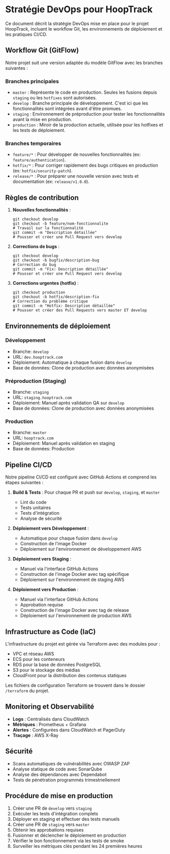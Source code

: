 # Stratégie DevOps pour HoopTrack

Ce document décrit la stratégie DevOps mise en place pour le projet HoopTrack, incluant le workflow Git, les environnements de déploiement et les pratiques CI/CD.

## Workflow Git (GitFlow)

Notre projet suit une version adaptée du modèle GitFlow avec les branches suivantes :

### Branches principales
- `master` : Représente le code en production. Seules les fusions depuis `staging` ou les `hotfixes` sont autorisées.
- `develop` : Branche principale de développement. C'est ici que les fonctionnalités sont intégrées avant d'être promues.
- `staging` : Environnement de préproduction pour tester les fonctionnalités avant la mise en production.
- `production` : Miroir de la production actuelle, utilisée pour les hotfixes et les tests de déploiement.

### Branches temporaires
- `feature/*` : Pour développer de nouvelles fonctionnalités (ex: `feature/authentication`).
- `hotfix/*` : Pour corriger rapidement des bugs critiques en production (ex: `hotfix/security-patch`).
- `release/*` : Pour préparer une nouvelle version avec tests et documentation (ex: `release/v1.0.0`).

## Règles de contribution

1. **Nouvelles fonctionnalités** :
   ```
   git checkout develop
   git checkout -b feature/nom-fonctionnalite
   # Travail sur la fonctionnalité
   git commit -m "Description détaillée"
   # Pousser et créer une Pull Request vers develop
   ```

2. **Corrections de bugs** :
   ```
   git checkout develop
   git checkout -b bugfix/description-bug
   # Correction du bug
   git commit -m "Fix: Description détaillée"
   # Pousser et créer une Pull Request vers develop
   ```

3. **Corrections urgentes (hotfix)** :
   ```
   git checkout production
   git checkout -b hotfix/description-fix
   # Correction du problème critique
   git commit -m "Hotfix: Description détaillée"
   # Pousser et créer des Pull Requests vers master ET develop
   ```

## Environnements de déploiement

### Développement
- Branche: `develop`
- URL: `dev.hooptrack.com`
- Déploiement: Automatique à chaque fusion dans `develop`
- Base de données: Clone de production avec données anonymisées

### Préproduction (Staging)
- Branche: `staging`
- URL: `staging.hooptrack.com`
- Déploiement: Manuel après validation QA sur `develop`
- Base de données: Clone de production avec données anonymisées

### Production
- Branche: `master`
- URL: `hooptrack.com`
- Déploiement: Manuel après validation en staging
- Base de données: Production

## Pipeline CI/CD

Notre pipeline CI/CD est configuré avec GitHub Actions et comprend les étapes suivantes :

1. **Build & Tests** : Pour chaque PR et push sur `develop`, `staging`, et `master`
   - Lint du code
   - Tests unitaires
   - Tests d'intégration
   - Analyse de sécurité

2. **Déploiement vers Développement** :
   - Automatique pour chaque fusion dans `develop`
   - Construction de l'image Docker
   - Déploiement sur l'environnement de développement AWS

3. **Déploiement vers Staging** :
   - Manuel via l'interface GitHub Actions
   - Construction de l'image Docker avec tag spécifique
   - Déploiement sur l'environnement de staging AWS

4. **Déploiement vers Production** :
   - Manuel via l'interface GitHub Actions
   - Approbation requise
   - Construction de l'image Docker avec tag de release
   - Déploiement sur l'environnement de production AWS

## Infrastructure as Code (IaC)

L'infrastructure du projet est gérée via Terraform avec des modules pour :
- VPC et réseau AWS
- ECS pour les conteneurs
- RDS pour la base de données PostgreSQL
- S3 pour le stockage des médias
- CloudFront pour la distribution des contenus statiques

Les fichiers de configuration Terraform se trouvent dans le dossier `/terraform` du projet.

## Monitoring et Observabilité

- **Logs** : Centralisés dans CloudWatch
- **Métriques** : Prometheus + Grafana
- **Alertes** : Configurées dans CloudWatch et PagerDuty
- **Traçage** : AWS X-Ray

## Sécurité

- Scans automatiques de vulnérabilités avec OWASP ZAP
- Analyse statique de code avec SonarQube
- Analyse des dépendances avec Dependabot
- Tests de pénétration programmés trimestriellement

## Procédure de mise en production

1. Créer une PR de `develop` vers `staging`
2. Exécuter les tests d'intégration complets
3. Déployer en staging et effectuer des tests manuels
4. Créer une PR de `staging` vers `master`
5. Obtenir les approbations requises
6. Fusionner et déclencher le déploiement en production
7. Vérifier le bon fonctionnement via les tests de smoke
8. Surveiller les métriques clés pendant les 24 premières heures

